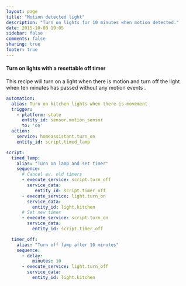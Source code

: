```yaml
---
layout: page
title: "Motion detected light"
description: "Turn on lights for 10 minutes when motion detected."
date: 2015-10-08 19:05
sidebar: false
comments: false
sharing: true
footer: true
---
```


#### Turn on lights with a resettable off timer ####

This recipe will turn on a light when there is motion and turn off the light when ten minutes has passed without any motion events . 

```yaml
automation:
  alias: Turn on kitchen lights when there is movement 
  trigger:
    - platform: state
      entity_id: sensor.motion_sensor
      to: 'on'
  action:
    service: homeassistant.turn_on
    entity_id: script.timed_lamp

script:
  timed_lamp:
    alias: "Turn on lamp and set timer"
    sequence:
      # Cancel ev. old timers 
      - execute_service: script.turn_off
        service_data: 
           entity_id: script.timer_off
      - execute_service: light.turn_on
        service_data:
          entity_id: light.kitchen
      # Set new timer 
      - execute_service: script.turn_on
        service_data:
          entity_id: script.timer_off

  timer_off:
    alias: "Turn off lamp after 10 minutes"
    sequence:
      - delay:
          minutes: 10
      - execute_service: light.turn_off
        service_data: 
          entity_id: light.kitchen
```
